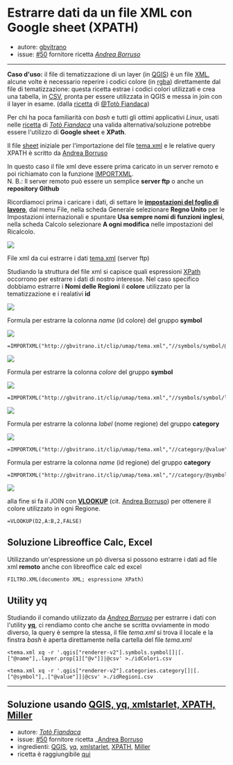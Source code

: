 # Estrarre dati da un file XML con Google sheet (XPATH)

* autore: [gbvitrano](https://twitter.com/gbvitrano)
* issue: [#50](https://github.com/opendatasicilia/tansignari/issues/50) fornitore ricetta _[Andrea Borruso](https://twitter.com/aborruso?lang=it)_


---

**Caso d'uso:** il file di tematizzazione di un layer (in [QGIS](https://qgis.org/it/site/)) è un file [XML](https://it.wikipedia.org/wiki/XML), alcune volte è necessario reperire i codici colore (in [rgba](https://it.wikipedia.org/wiki/RGBA)) direttamente dal file di tematizzazione: questa ricetta estrae i codici colori utilizzati e crea una tabella, in [CSV](https://it.wikipedia.org/wiki/Comma-separated_values), pronta per essere utilizzata in QGIS e messa in join con il layer in esame. (dalla [ricetta](https://tansignari.readthedocs.io/it/latest/ricette/script/Estrarre_dati_da_file_XML.html#utility-xmlstarlet-con-linguaggio-xpath) di [@Totò Fiandaca](https://twitter.com/totofiandaca?lang=it))

Per chi ha poca familiarità con *bash* e tutti gli ottimi applicativi *Linux*, usati nelle [ricetta](http://tansignari.opendatasicilia.it/it/latest/ricette/script/Estrarre_dati_da_file_XML.html) di _[Totò Fiandaca](https://twitter.com/totofiandaca?lang=it)_ una valida alternativa/soluzione potrebbe essere l'utilizzo di **Google sheet** e **XPath**.

Il file [sheet](https://docs.google.com/spreadsheets/d/1tjXYrhP2nggPxML3Vay2Ycab7ikACQ95scRHLjo_GYc/edit#gid=0) iniziale per l'importazione del file [tema.xml](https://gist.githubusercontent.com/aborruso/5452bbecbacfce8ac61b5cc8165ac0d4/raw/0b0243ac25361726fd1a112e8bdea7920d1d487b/tema.xml) e le relative query XPATH è scritto da [Andrea Borruso](https://twitter.com/aborruso?lang=it)

In questo caso il file xml deve essere prima caricato in un server remoto e poi richiamato con la funzione [IMPORTXML](https://support.google.com/docs/answer/3093342?hl=it). <br>
N. B.: Il server remoto può essere un semplice **server ftp** o anche un **repository Github**

Ricordiamoci prima i caricare i dati, di settare le **[impostazioni del foglio di lavoro](https://support.google.com/docs/answer/58515?co=GENIE.Platform%3DDesktop&hl=it)**, dal menu File, nella scheda Generale selezionare **Regno Unito** per le Impostazioni internazionali e spuntare **Usa sempre nomi di funzioni inglesi**, nella scheda Calcolo selezionare **A ogni modifica** nelle impostazioni del Ricalcolo.

![](/img/xpath/xml_00.jpg)

File xml da cui estrarre i dati [tema.xml](http://gbvitrano.it/clip/umap/tema.xml) (server ftp)

Studiando la struttura del file xml si capisce quali espressioni [XPath](https://www.html.it/pag/31760/xpath/) occorrono per estrarre i dati di nostro interesse.
Nel caso specifico dobbiamo estrarre i **Nomi delle Regioni** il **colore** utilizzato per la tematizzazione e i realativi **id**

![](/img/xpath/xml_01.jpg)

Formula per estrarre la colonna *name* (id colore) del gruppo **symbol**

![](/img/xpath/sheet_01.jpg)

```
=IMPORTXML("http://gbvitrano.it/clip/umap/tema.xml","//symbols/symbol/@name")
```

![](/img/xpath/sheet_02.jpg)

Formula per estrarre la colonna *colore* del gruppo **symbol**

![](/img/xpath/xml_02.jpg)

```
=IMPORTXML("http://gbvitrano.it/clip/umap/tema.xml","//symbols/symbol/layer/prop[@k='color']/@v")
```

![](/img/xpath/sheet_03.jpg)

Formula per estrarre la colonna *label* (nome regione) del gruppo **category**

![](/img/xpath/xml_03.jpg)
```
=IMPORTXML("http://gbvitrano.it/clip/umap/tema.xml","//category/@value")
```
Formula per estrarre la colonna *name* (id regione) del gruppo **category**
```
=IMPORTXML("http://gbvitrano.it/clip/umap/tema.xml","//category/@symbol")
```
![](/img/xpath/sheet_04.jpg)

alla fine si fa il JOIN con **[VLOOKUP](https://support.google.com/docs/answer/3093318?hl=it&authuser=1)** (cit. [Andrea Borruso](https://twitter.com/aborruso?lang=it)) per ottenere il colore utilizzato in ogni Regione.

```
=VLOOKUP(D2,A:B,2,FALSE)
```

## Soluzione Libreoffice Calc, Excel
Utilizzando un'espressione un pò diversa si possono estrarre i dati ad file xml **remoto** anche con libreoffice calc ed excel

```
FILTRO.XML(documento XML; espressione XPath)
```




## Utility yq
Studiando il comando utilizzato da _[Andrea Borruso](https://twitter.com/aborruso?lang=it)_ per estrarre i dati con l'utility **[yq](https://stedolan.github.io/jq/)**, ci rendiamo conto che anche se scritta ovviamente in modo diverso, la query è sempre la stessa, il file *tema.xml* si trova il locale e la finstra *bash* è aperta direttamente nella cartella del file *tema.xml*

```
<tema.xml xq -r '.qgis["renderer-v2"].symbols.symbol[]|[.["@name"],.layer.prop[1]["@v"]]|@csv' >./idColori.csv
```
```
<tema.xml xq -r '.qgis["renderer-v2"].categories.category[]|[.["@symbol"],.["@value"]]|@csv' >./idRegioni.csv
```

---

## Soluzione usando [QGIS, yq, xmlstarlet, XPATH, Miller](https://tansignari.readthedocs.io/it/latest/ricette/script/Estrarre_dati_da_file_XML.html#utility-xmlstarlet-con-linguaggio-xpath)

* autore: _[Totò Fiandaca](https://twitter.com/totofiandaca?lang=it)_
* issue: [#50](https://github.com/opendatasicilia/tansignari/issues/50) fornitore ricetta _[Andrea Borruso](https://twitter.com/aborruso?lang=it)
* ingredienti: [QGIS](https://qgis.org/it/site/), [yq](https://github.com/kislyuk/yq), [xmlstarlet](http://xmlstar.sourceforge.net/doc/UG/xmlstarlet-ug.html), [XPATH](https://www.w3schools.com/xml/xpath_intro.asp), [Miller](https://github.com/johnkerl/miller)
* ricetta è raggiungibile [qui](http://tansignari.opendatasicilia.it/it/latest/ricette/script/Estrarre_dati_da_file_XML.html)


